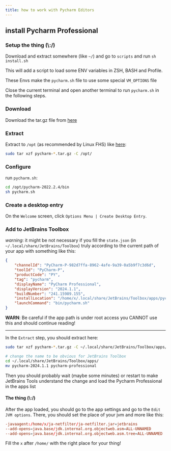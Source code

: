 ```yaml
---
title: ‌how to work with Pycharm Editors
---
```


## install Pycharm Professional

### Setup the thing (\\:/)

Download and extract somewhere (like `~/`) and go to `scripts` and run `sh install.sh`

This will add a script to load some ENV variables in ZSH, BASH and Profile.

These Envs make the `pycharm.sh` file to use some special `VM_OPTIONS` file

Close the current terminal and open another terminal to run `pycharm.sh` in the following steps.

### Download

Download the tar.gz file from [here](https://www.jetbrains.com/pycharm/download/?section=linux)

### Extract

Extract to `/opt` (as recommended by Linux FHS) like [here](https://www.jetbrains.com/help/pycharm/installation-guide.html#standalone):

```bash
sudo tar xzf pycharm-*.tar.gz -C /opt/
```

### Configure

run `pycharm.sh`:

```bash
cd /opt/pycharm-2022.2.4/bin
sh pycharm.sh
```

### Create a desktop entry

On the `Welcome` screen, click `Options Menu | Create Desktop Entry`.

### Add to JetBrains Toolbox

*warning*: it might be not necessary if you fill the `state.json` (in `~/.local/share/JetBrains/Toolbox`) truly according to the current path of your app with something like this:

```json
{
    "channelId": "PyCharm-P-982d7ffa-8962-4afe-9a39-0a5b9f7c3d6d",
    "toolId": "PyCharm-P",
    "productCode": "PY",
    "tag": "pycharm",
    "displayName": "PyCharm Professional",
    "displayVersion": "2024.1.1",
    "buildNumber": "241.15989.155",
    "installLocation": "/home/x/.local/share/JetBrains/Toolbox/apps/pycharm-professional",
    "launchCommand": "bin/pycharm.sh"
}
```

**WARN**: Be careful if the app path is under root access you CANNOT use this and should continue reading!

---

In the `Extract` step, you should extract here:

```bash
sudo tar xzf pycharm-*.tar.gz -C ~/.local/share/JetBrains/Toolbox/apps/

# change the name to be obvious for JetBrains Toolbox
cd ~/.local/share/JetBrains/Toolbox/apps/
mv pycharm-2024.1.1 pycharm-professional
```

Then you should probably wait (maybe some minutes) or restart to make JetBrains Tools understand the change and load the Pycharm Professional in the apps list

#### The thing (\\:/)

After the app loaded, you should go to the app settings and go to the `Edit JVM options`. There, you should set the place of your jvm and more like this:

```conf
-javaagent:/home/x/ja-netfilter/ja-netfilter.jar=jetbrains
--add-opens=java.base/jdk.internal.org.objectweb.asm=ALL-UNNAMED
--add-opens=java.base/jdk.internal.org.objectweb.asm.tree=ALL-UNNAMED
```

Fill the `x` after `/home/` with the right place for your thing!

